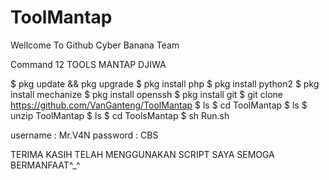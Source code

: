 # ToolMantap
Wellcome To Github Cyber Banana Team

Command
12 TOOLS MANTAP DJIWA

$ pkg update && pkg upgrade
$ pkg install php
$ pkg install python2
$ pkg install mechanize
$ pkg install openssh
$ pkg install git
$ git clone https://github.com/VanGanteng/ToolMantap
$ ls
$ cd ToolMantap
$ ls
$ unzip ToolMantap
$ ls
$ cd ToolsMantap
$ sh Run.sh


username : Mr.V4N
password : CBS

TERIMA KASIH TELAH MENGGUNAKAN SCRIPT SAYA
SEMOGA BERMANFAAT^_^
